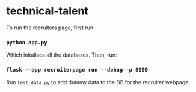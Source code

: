 # technical-talent

To run the recruiters page, first run:
### `python app.py`

Which initalises all the databases. Then, run:

### `flask --app recruiterpage run --debug -p 8000`

Run `test_data.py` to add dummy data to the DB for the recruiter webpage.
